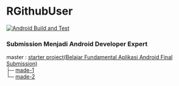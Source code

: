 # RGithubUser

[![Android Build and Test](https://github.com/RadRasyad/RGithubUser/actions/workflows/main.yml/badge.svg?branch=made-2)](https://github.com/RadRasyad/RGithubUser/actions/workflows/main.yml)

### Submission Menjadi Android Developer Expert

master : <a href="https://github.com/RadRasyad/RGithubUser/tree/master">starter project(Belajar Fundamental Aplikasi Android Final Submission)</a> \
├─ <a href="https://github.com/RadRasyad/RGithubUser/tree/made-1">made-1</a> \
└─ <a href="https://github.com/RadRasyad/RGithubUser/tree/made-2">made-2</a>
